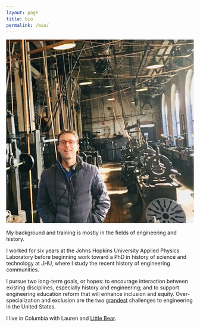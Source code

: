```yaml
---
layout: page
title: bio
permalink: /bio/
---
```


![](/assets/ryan.jpg)

My background and training is mostly in the fields of engineering and history.

I worked for six years at the Johns Hopkins University Applied Physics Laboratory before beginning work toward a PhD in history of science and technology at JHU, where I study the recent history of engineering communities.

I pursue two long-term goals, or hopes: to encourage interaction between existing disciplines, especially history and engineering; and to support engineering education reform that will enhance inclusion and equity. Over-specialization and exclusion are the two [grandest](http://www.engineeringchallenges.org/challenges.aspx) challenges to engineering in the United States.

I live in Columbia with Lauren and [Little Bear](/assets/little-bear.jpg).
